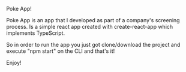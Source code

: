 Poke App!

Poke App is an app that I developed as part of a company's screening process.
Is a simple react app created with create-react-app which implements TypeScript.

So in order to run the app you just got clone/download the project and execute "npm start" on the CLI and that's it!

Enjoy!